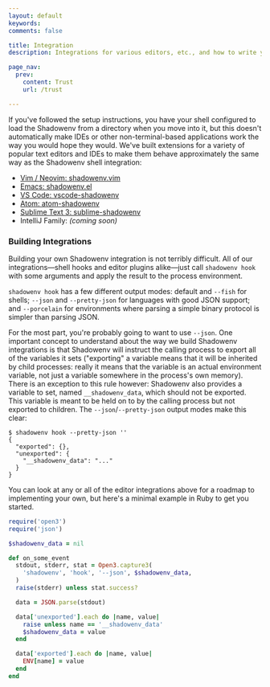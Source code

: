 ```yaml
---
layout: default
keywords:
comments: false

title: Integration
description: Integrations for various editors, etc., and how to write your own

page_nav:
  prev:
    content: Trust
    url: /trust

---
```


If you've followed the setup instructions, you have your shell configured to load the Shadowenv from
a directory when you move into it, but this doesn't automatically make IDEs or other
non-terminal-based applications work the way you would hope they would. We've built extensions for
a variety of popular text editors and IDEs to make them behave approximately the same way as the
Shadowenv shell integration:

* [Vim / Neovim: shadowenv.vim](https://github.com/Shopify/shadowenv.vim)
* [Emacs: shadowenv.el](https://github.com/Shopify/shadowenv.el)
* [VS Code: vscode-shadowenv](https://github.com/Shopify/vscode-shadowenv)
* [Atom: atom-shadowenv](https://github.com/Shopify/atom-shadowenv)
* [Sublime Text 3: sublime-shadowenv](https://github.com/Shopify/sublime-shadowenv)
* IntelliJ Family: *(coming soon)*

### Building Integrations

Building your own Shadowenv integration is not terribly difficult. All of our integrations—shell
hooks and editor plugins alike—just call `shadowenv hook` with some arguments and apply the result
to the process environment.

`shadowenv hook` has a few different output modes: default and `--fish` for shells; `--json` and
`--pretty-json` for languages with good JSON support; and `--porcelain` for environments where
parsing a simple binary protocol is simpler than parsing JSON.

For the most part, you're probably going to want to use `--json`. One important concept to
understand about the way we build Shadowenv integrations is that Shadowenv will instruct the calling
process to export all of the variables it sets ("exporting" a variable means that it will be
inherited by child processes: really it means that the variable is an actual environment variable,
not just a variable somewhere in the process's own memory). There is an exception to this rule
however: Shadowenv also provides a variable to set, named `__shadowenv_data`, which should not be
exported. This variable is meant to be held on to by the calling process but not exported to
children. The `--json`/`--pretty-json` output modes make this clear:

```
$ shadowenv hook --pretty-json ''
{
  "exported": {},
  "unexported": {
    "__shadowenv_data": "..."
  }
}
```

You can look at any or all of the editor integrations above for a roadmap to implementing your own,
but here's a minimal example in Ruby to get you started.

```ruby
require('open3')
require('json')

$shadowenv_data = nil

def on_some_event
  stdout, stderr, stat = Open3.capture3(
    'shadowenv', 'hook', '--json', $shadowenv_data,
  )
  raise(stderr) unless stat.success?

  data = JSON.parse(stdout)

  data['unexported'].each do |name, value|
    raise unless name == '__shadowenv_data'
    $shadowenv_data = value
  end

  data['exported'].each do |name, value|
    ENV[name] = value
  end
end
```
